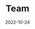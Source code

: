 ---
title: Team
date: 2022-10-24

type: landing

sections:
  - block: people
    content:
      title: Who we are
      # Choose which groups/teams of users to display.
      #   Edit `user_groups` in each user's profile to add them to one or more of these groups.
      user_groups:
          - Principal Investigator
          - Postdoctoral Researchers
          - PhD Students
          - Staff
          - Visitors
      sort_by: Params.last_name
      sort_ascending: true
    design:
      show_interests: false
      show_role: true
      show_social: true

  - block: markdown
    content:
      title:
      subtitle:
      text: |
        {{% cta cta_link="./alumni/" cta_text="Alumni →" %}}
    design:
      columns: '1'
---